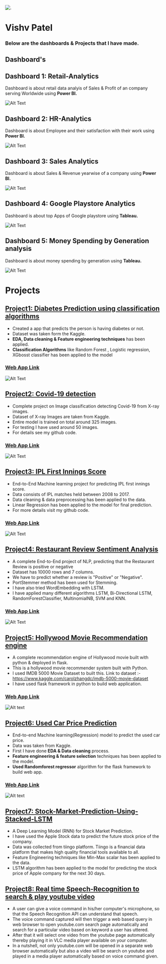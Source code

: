 ![.](/images/myphoto.png)

# **Vishv Patel**

### Below are the dashboards & Projects that I have made.

## **Dashboard's**

## Dashboard 1: Retail-Analytics

Dashboard is about retail data analyis of Sales & Profit of an company serving Worldwide using **Power BI.**

![Alt Text](/images/retail_analytics.gif)

## Dashboard 2: HR-Analytics

Dashboard is about Employee and their satisfaction with their work using **Power BI.**

![Alt Text](/images/hr_analytics.gif)

## Dashboard 3: Sales Analytics

Dashboard is about Sales & Revenue yearwise of a company using **Power BI.**

![Alt Text](/images/sales_analytics.gif)

## Dashboard 4: Google Playstore Analytics

Dashboard is about top Apps of Google playstore using **Tableau.**

![Alt Text](/images/Google_play_store.png)

## Dashboard 5: Money Spending by Generation analysis

Dashboard is about money spending by generation using **Tableau.**

![Alt Text](/images/money_spending.gif)


# **Projects**

## [Project1: Diabetes Prediction using classification algorithms](https://github.com/vishvpatel-97/Diabetes_predictor)
- Created a app that predicts the person is having diabetes or not.
- Dataset was taken form the Kaggle.
- **EDA, Data cleaning & Feature engineering techniques** has been applied.
- **Classification Algorithms** like Random Forest , Logistic regression, XGbosst classifier has been applied to the model

### [**Web App Link**](http://diabetes-predictor-app-ml.herokuapp.com/)

![Alt Text](/images/Diabetes.gif)

## [Project2: Covid-19 detection](https://github.com/vishvpatel-97/Covid-19-Detection-Project)
- Complete project on Image classification detecting Covid-19 from X-ray images.
- Dataset of X-ray Images are taken from Kaggle.
- Entire model is trained on total around 325 images.
- For testing I have used around 50 images.
- For details see my github code.

### [**Web App Link**](https://covid19-xray-detection.herokuapp.com/)

![Alt Text](/images/covid19.gif)

## [Project3: IPL First Innings Score](https://github.com/vishvpatel-97/IPL_Score_prediction)
- End-to-End Machine learning project for predicting IPL first innings score.
- Data consists of IPL matches held between 2008 to 2017.
- Data cleaning & data preprocessing has been applied to the data.
- Linear Regression has been applied to the model for final prediction.
- For more details visit my github code.

### [**Web App Link**](https://vishviplscoreprediction.herokuapp.com/)

![Alt Text](/images/IPL.gif)

## [Project4: Restaurant Review Sentiment Analysis](https://github.com/vishvpatel-97/Restaurant-Review-Sentiment-Analysis)
- A complete End-to-End project of NLP, predicting that the Restaurant Review is positive or negative
- Dataset has 10000 rows and 7 columns.
- We have to predict whether a review is "Positive" or "Negative".
- PortStemmer method has been used for Stemming.
- I have also tried WordEmbedding with LSTM.
- I have applied many different algorithms LSTM, Bi-Directional LSTM, RandomForestClassifier, MultinomialNB, SVM and KNN.

### [**Web App Link**](https://restaurants-sentiment-analysis.herokuapp.com/)

![Alt Text](/images/restaurant.gif)

## [Project5: Hollywood Movie Recommendation engine](https://github.com/vishvpatel-97/Hollywood-Movie-recommedation-Engine-End-to-End)
- A complete recommendation engine of Hollywood movie built with python & deployed in flask.
- This is a hollywood movie recommender system built with Python. 
- I used IMDB 5000 Movie Dataset to built this. Link to dataset :- https://www.kaggle.com/carolzhangdc/imdb-5000-movie-dataset
- I have used flask framework in python to build web application.

### [**Web App Link**](https://movie-recommendor-engine.herokuapp.com/)

![Alt text](/images/movie.gif)

## [Project6: Used Car Price Prediction](https://github.com/vishvpatel-97/car-price-prediction)
- End-to-end Machine learning(Regression) model to predict the used car price.
- Data was taken from Kaggle.
- First I have done **EDA & Data cleaning** process.
- **Feature engineering & feature selection** techniques has been applied to the model.
- **Used Randomforest regressor** algorithm for the flask framework to build web app.

### [**Web App Link**](https://carpricepredictionmodel.herokuapp.com/)

![Alt text](/images/carmodel.gif)

## [Project7: Stock-Market-Prediction-Using-Stacked-LSTM](https://github.com/vishvpatel-97/Stock-Market-Prediction-Using-Stacked-LSTM)
- A Deep Learning Model (RNN) for Stock Market Prediction.
- I have used the Apple Stock data to predict the future stock price of the company.
- Data was collected from tiingo platform. Tiingo is a financial data platform that makes high quality financial tools available to all.
- Feature Engineering techniques like Min-Max scalar has been applied to the data.
- LSTM algorithm has been applied to the model for predicting the stock price of Apple company for the next 30 days.

## [Project8: Real time Speech-Recognition to search & play youtube video](https://github.com/vishvpatel-97/Speech-Recognition)
- A user can give a voice command in his/her computer's microphone, so that the Speech Recognition API can understand that speech.
- The voice command captured will then trigger a web based query in web browser to open youtube.com search page automatically and search for a particular video based on keyword a user has uttered.
- After that it will select one video from the youtube page automatically thereby playing it in VLC media player available on your computer.
- In a nutshell, not only youtube.com will be opened in a separate web browser automatically but also a video will be search on youtube and played in a media player automatically based on voice command given.






